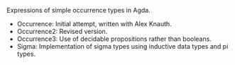 Expressions of simple occurrence types in Agda.

* Occurrence: Initial attempt, written with Alex Knauth.
* Occurrence2: Revised version.
* Occurrence3: Use of decidable propositions rather than booleans.
* Sigma: Implementation of sigma types using inductive data types and pi types.
